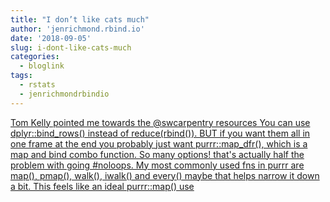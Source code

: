 ```yaml
---
title: "I don’t like cats much"
author: 'jenrichmond.rbind.io'
date: '2018-09-05'
slug: i-dont-like-cats-much
categories:
  - bloglink
tags:
  - rstats
  - jenrichmondrbindio
---
```


[Tom Kelly pointed me towards the @swcarpentry resources You can use dplyr::bind_rows() instead of reduce(rbind()). BUT if you want them all in one frame at the end you probably just want purrr::map_dfr(), which is a map and bind combo function. So many options! that's actually half the problem with going #noloops. My most commonly used fns in purrr are map(), pmap(), walk(), iwalk() and every() maybe that helps narrow it down a bit. This feels like an ideal purrr::map() use<i class="fas fa-external-link-alt"></i>](http://jenrichmond.rbind.io/post/i-don-t-like-cats-much/)

